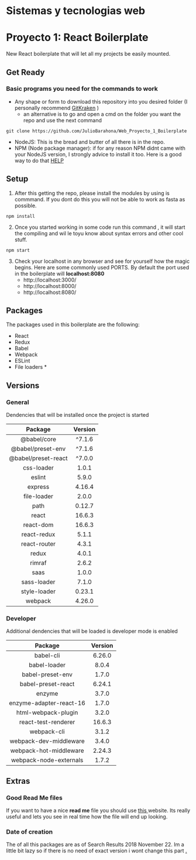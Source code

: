 # Sistemas y tecnologias web
# Proyecto 1: React Boilerplate
New React boilerplate that will let all my projects be easily mounted. 

## Get Ready
### Basic programs you need for the commands to work
- Any shape or form to download this repository into you desired folder (I personally recommend [GitKraken](https://www.gitkraken.com/) )
	- an alternative is to go and open a cmd on the folder you want the repo and use the next command
```
git clone https://github.com/JulioBarahona/Web_Proyecto_1_Boilerplate
```
- NodeJS: This is the bread and butter of all there is in the repo. 
- NPM (Node package manager): if for any reason NPM didnt came with your NodeJS version, I strongly advice to install it too. Here is a good way to do that [HELP](https://www.npmjs.com/) 


## Setup  
1. After this getting the repo, please install the modules by using is commmand. If you dont do this you will not be able to work as fasta as possible.
```
npm install
```

2. Once you started working in some code run this command , it will start the compiling and wil le toyu know about syntax errors and other cool stuff.
```
npm start
```
3. Check your localhost in any browser and see for yourself how the magic begins. Here are some commonly used PORTS. By default the port used in the boilerplate will **localhost:8080**
    * http://localhost:3000/
    * http://localhost:8000/
    * http://localhost:8080/

## Packages 
The packages used in this boilerplate are the following: 
* React
* Redux
* Babel
* Webpack
* ESLint
* File loaders
	*	

## Versions
### General 
Dendencies that will be installed once the project is started

| Package | Version |
|:-------------:|:-----:|
|@babel/core|^7.1.6|
|@babel/preset-env|^7.1.6|
|@babel/preset-react|^7.0.0|
|css-loader|1.0.1|
|eslint|5.9.0|
|express|4.16.4|
|file-loader|2.0.0|
|path|0.12.7|
|react|16.6.3|
|react-dom|16.6.3|
|react-redux|5.1.1|
|react-router|4.3.1|
|redux|4.0.1|
|rimraf|2.6.2|
|saas|1.0.0|
|sass-loader|7.1.0|
|style-loader|0.23.1|
|webpack|4.26.0|

### Developer
Additional dendencies that will be loaded is developer mode is enabled

| Package | Version |
|:-------------:|:-----:|
|babel-cli|6.26.0|
|babel-loader|8.0.4|
|babel-preset-env|1.7.0|
|babel-preset-react|6.24.1|
|enzyme|3.7.0|
|enzyme-adapter-react-16|1.7.0|
|html-webpack-plugin|3.2.0|
|react-test-renderer|16.6.3|
|webpack-cli|3.1.2|
|webpack-dev-middleware|3.4.0|
|webpack-hot-middleware|2.24.3|
|webpack-node-externals|1.7.2|


## Extras
### Good Read Me files
If you want to have a nice **read me** file you should use [this ](https://dillinger.io/) website. Its really useful and lets you see in real time how the file will end up looking. 

### Date of creation
The of all this packages are as of Search Results 2018 November 22. Im a little bit lazy so if there is no need of exact version i wont change this part [.](https://res.cloudinary.com/teepublic/image/private/s--cpZNQFc0--/t_Preview/b_rgb:ffffff,c_limit,f_jpg,h_630,q_90,w_630/v1524100575/production/designs/2604462_0.jpg)



